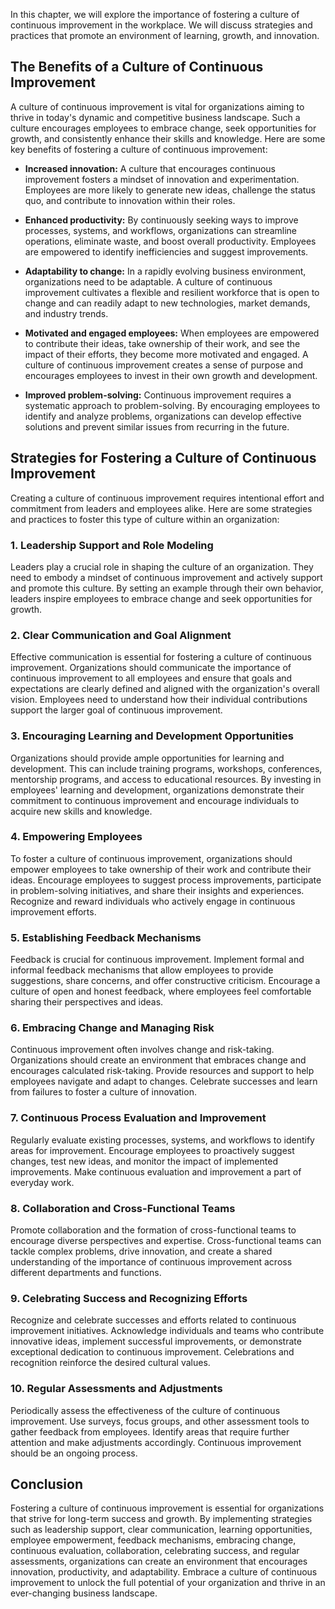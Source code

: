 
In this chapter, we will explore the importance of fostering a culture of continuous improvement in the workplace. We will discuss strategies and practices that promote an environment of learning, growth, and innovation.

**The Benefits of a Culture of Continuous Improvement**
-------------------------------------------------------

A culture of continuous improvement is vital for organizations aiming to thrive in today's dynamic and competitive business landscape. Such a culture encourages employees to embrace change, seek opportunities for growth, and consistently enhance their skills and knowledge. Here are some key benefits of fostering a culture of continuous improvement:

* **Increased innovation:** A culture that encourages continuous improvement fosters a mindset of innovation and experimentation. Employees are more likely to generate new ideas, challenge the status quo, and contribute to innovation within their roles.

* **Enhanced productivity:** By continuously seeking ways to improve processes, systems, and workflows, organizations can streamline operations, eliminate waste, and boost overall productivity. Employees are empowered to identify inefficiencies and suggest improvements.

* **Adaptability to change:** In a rapidly evolving business environment, organizations need to be adaptable. A culture of continuous improvement cultivates a flexible and resilient workforce that is open to change and can readily adapt to new technologies, market demands, and industry trends.

* **Motivated and engaged employees:** When employees are empowered to contribute their ideas, take ownership of their work, and see the impact of their efforts, they become more motivated and engaged. A culture of continuous improvement creates a sense of purpose and encourages employees to invest in their own growth and development.

* **Improved problem-solving:** Continuous improvement requires a systematic approach to problem-solving. By encouraging employees to identify and analyze problems, organizations can develop effective solutions and prevent similar issues from recurring in the future.

**Strategies for Fostering a Culture of Continuous Improvement**
----------------------------------------------------------------

Creating a culture of continuous improvement requires intentional effort and commitment from leaders and employees alike. Here are some strategies and practices to foster this type of culture within an organization:

### **1. Leadership Support and Role Modeling**

Leaders play a crucial role in shaping the culture of an organization. They need to embody a mindset of continuous improvement and actively support and promote this culture. By setting an example through their own behavior, leaders inspire employees to embrace change and seek opportunities for growth.

### **2. Clear Communication and Goal Alignment**

Effective communication is essential for fostering a culture of continuous improvement. Organizations should communicate the importance of continuous improvement to all employees and ensure that goals and expectations are clearly defined and aligned with the organization's overall vision. Employees need to understand how their individual contributions support the larger goal of continuous improvement.

### **3. Encouraging Learning and Development Opportunities**

Organizations should provide ample opportunities for learning and development. This can include training programs, workshops, conferences, mentorship programs, and access to educational resources. By investing in employees' learning and development, organizations demonstrate their commitment to continuous improvement and encourage individuals to acquire new skills and knowledge.

### **4. Empowering Employees**

To foster a culture of continuous improvement, organizations should empower employees to take ownership of their work and contribute their ideas. Encourage employees to suggest process improvements, participate in problem-solving initiatives, and share their insights and experiences. Recognize and reward individuals who actively engage in continuous improvement efforts.

### **5. Establishing Feedback Mechanisms**

Feedback is crucial for continuous improvement. Implement formal and informal feedback mechanisms that allow employees to provide suggestions, share concerns, and offer constructive criticism. Encourage a culture of open and honest feedback, where employees feel comfortable sharing their perspectives and ideas.

### **6. Embracing Change and Managing Risk**

Continuous improvement often involves change and risk-taking. Organizations should create an environment that embraces change and encourages calculated risk-taking. Provide resources and support to help employees navigate and adapt to changes. Celebrate successes and learn from failures to foster a culture of innovation.

### **7. Continuous Process Evaluation and Improvement**

Regularly evaluate existing processes, systems, and workflows to identify areas for improvement. Encourage employees to proactively suggest changes, test new ideas, and monitor the impact of implemented improvements. Make continuous evaluation and improvement a part of everyday work.

### **8. Collaboration and Cross-Functional Teams**

Promote collaboration and the formation of cross-functional teams to encourage diverse perspectives and expertise. Cross-functional teams can tackle complex problems, drive innovation, and create a shared understanding of the importance of continuous improvement across different departments and functions.

### **9. Celebrating Success and Recognizing Efforts**

Recognize and celebrate successes and efforts related to continuous improvement initiatives. Acknowledge individuals and teams who contribute innovative ideas, implement successful improvements, or demonstrate exceptional dedication to continuous improvement. Celebrations and recognition reinforce the desired cultural values.

### **10. Regular Assessments and Adjustments**

Periodically assess the effectiveness of the culture of continuous improvement. Use surveys, focus groups, and other assessment tools to gather feedback from employees. Identify areas that require further attention and make adjustments accordingly. Continuous improvement should be an ongoing process.

Conclusion
----------

Fostering a culture of continuous improvement is essential for organizations that strive for long-term success and growth. By implementing strategies such as leadership support, clear communication, learning opportunities, employee empowerment, feedback mechanisms, embracing change, continuous evaluation, collaboration, celebrating success, and regular assessments, organizations can create an environment that encourages innovation, productivity, and adaptability. Embrace a culture of continuous improvement to unlock the full potential of your organization and thrive in an ever-changing business landscape.
